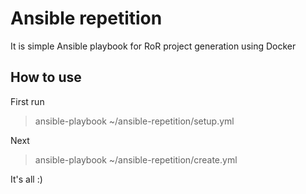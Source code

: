 Ansible repetition
===================

It is simple Ansible playbook for RoR project generation using Docker

How to use
-------------

First run

> ansible-playbook ~/ansible-repetition/setup.yml

Next

> ansible-playbook ~/ansible-repetition/create.yml

It's all :)
